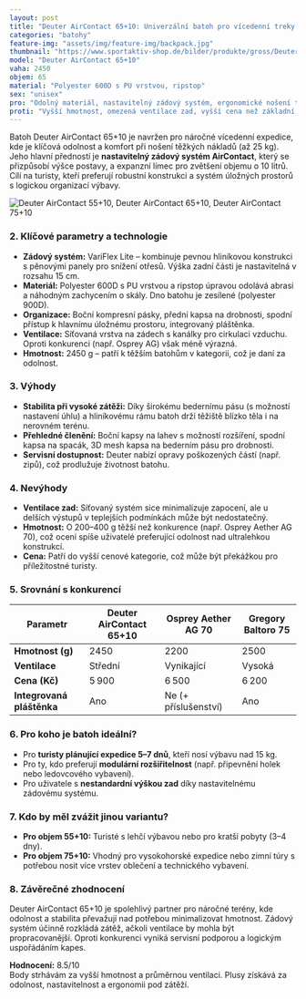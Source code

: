 ```yaml
---
layout: post
title: "Deuter AirContact 65+10: Univerzální batoh pro vícedenní treky s variabilním objemem"
categories: "batohy"
feature-img: "assets/img/feature-img/backpack.jpg"
thumbnail: "https://www.sportaktiv-shop.de/bilder/produkte/gross/Deuter-Aircontact-65-10.jpg"
model: "Deuter AirContact 65+10"
vaha: 2450
objem: 65
material: "Polyester 600D s PU vrstvou, ripstop"
sex: "unisex"
pro: "Odolný materiál, nastavitelný zádový systém, ergonomické nošení těžkých nákladů"
proti: "Vyšší hmotnost, omezená ventilace zad, vyšší cena než základní modely"
---
```




Batoh Deuter AirContact 65+10 je navržen pro náročné vícedenní expedice, kde je klíčová odolnost a komfort při nošení těžkých nákladů (až 25 kg). Jeho hlavní předností je **nastavitelný zádový systém AirContact**, který se přizpůsobí výšce postavy, a expanzní límec pro zvětšení objemu o 10 litrů. Cílí na turisty, kteří preferují robustní konstrukci a systém úložných prostorů s logickou organizací výbavy.

![Deuter AirContact 55+10, Deuter AirContact 65+10, Deuter AirContact 75+10](https://res.cloudinary.com/dvwv5cne3/image/fetch/w_auto,h_450,c_fill,g_auto,f_auto,q_auto/https://www.sportaktiv-shop.de/bilder/produkte/gross/Deuter-Aircontact-65-10.jpg)

### 2. Klíčové parametry a technologie
- **Zádový systém:** VariFlex Lite – kombinuje pevnou hliníkovou konstrukci s pěnovými panely pro snížení otřesů. Výška zadní části je nastavitelná v rozsahu 15 cm.
- **Materiál:** Polyester 600D s PU vrstvou a ripstop úpravou odolává abrasi a náhodným zachycením o skály. Dno batohu je zesílené (polyester 900D).
- **Organizace:** Boční kompresní pásky, přední kapsa na drobnosti, spodní přístup k hlavnímu úložnému prostoru, integrovaný pláštěnka.
- **Ventilace:** Síťovaná vrstva na zádech s kanálky pro cirkulaci vzduchu. Oproti konkurenci (např. Osprey AG) však méně výrazná.
- **Hmotnost:** 2450 g – patří k těžším batohům v kategorii, což je daní za odolnost.

### 3. Výhody
- **Stabilita při vysoké zátěži:** Díky širokému bedernímu pásu (s možností nastavení úhlu) a hliníkovému rámu batoh drží těžiště blízko těla i na nerovném terénu.
- **Přehledné členění:** Boční kapsy na lahev s možností rozšíření, spodní kapsa na spacák, 3D mesh kapsa na bederním pásu pro drobnosti.
- **Servisní dostupnost:** Deuter nabízí opravy poškozených částí (např. zipů), což prodlužuje životnost batohu.

### 4. Nevýhody
- **Ventilace zad:** Síťovaný systém sice minimalizuje zapocení, ale u delších výstupů v teplejších podmínkách může být nedostatečný.
- **Hmotnost:** O 200–400 g těžší než konkurence (např. Osprey Aether AG 70), což ocení spíše uživatelé preferující odolnost nad ultralehkou konstrukcí.
- **Cena:** Patří do vyšší cenové kategorie, což může být překážkou pro příležitostné turisty.

### 5. Srovnání s konkurencí
| Parametr           | Deuter AirContact 65+10 | Osprey Aether AG 70 | Gregory Baltoro 75 |
|--------------------|-------------------------|---------------------|--------------------|
| **Hmotnost (g)**   | 2450                    | 2200                | 2500               |
| **Ventilace**       | Střední                 | Vynikající          | Vysoká             |
| **Cena (Kč)**       | 5 900                   | 6 500               | 6 200              |
| **Integrovaná pláštěnka** | Ano             | Ne (\+ příslušenství) | Ano                |

### 6. Pro koho je batoh ideální?
- Pro **turisty plánující expedice 5–7 dnů**, kteří nosí výbavu nad 15 kg.
- Pro ty, kdo preferují **modulární rozšiřitelnost** (např. připevnění holek nebo ledovcového vybavení).
- Pro uživatele s **nestandardní výškou zad** díky nastavitelnému zádovému systému.

### 7. Kdo by měl zvážit jinou variantu?
- **Pro objem 55+10:** Turisté s lehčí výbavou nebo pro kratší pobyty (3–4 dny).
- **Pro objem 75+10:** Vhodný pro vysokohorské expedice nebo zimní túry s potřebou nosit více vrstev oblečení a technického vybavení.

### 8. Závěrečné zhodnocení
Deuter AirContact 65+10 je spolehlivý partner pro náročné terény, kde odolnost a stabilita převažují nad potřebou minimalizovat hmotnost. Zádový systém účinně rozkládá zátěž, ačkoli ventilace by mohla být propracovanější. Oproti konkurenci vyniká servisní podporou a logickým uspořádáním kapes.

**Hodnocení:** 8.5/10  
Body strhávám za vyšší hmotnost a průměrnou ventilaci. Plusy získává za odolnost, nastavitelnost a ergonomii pod zátěží.